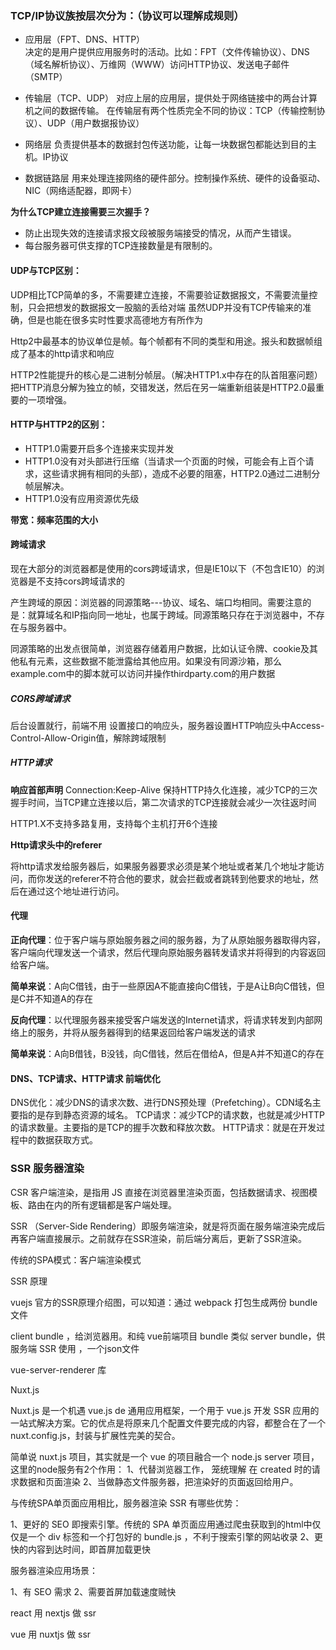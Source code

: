 
### TCP/IP协议族按层次分为：（协议可以理解成规则）
* 应用层（FPT、DNS、HTTP）  
决定的是用户提供应用服务时的活动。比如：FPT（文件传输协议）、DNS（域名解析协议）、万维网（WWW）访问HTTP协议、发送电子邮件（SMTP）


* 传输层（TCP、UDP）
对应上层的应用层，提供处于网络链接中的两台计算机之间的数据传输。
在传输层有两个性质完全不同的协议：TCP（传输控制协议）、UDP（用户数据报协议）

* 网络层
负责提供基本的数据封包传送功能，让每一块数据包都能达到目的主机。IP协议

* 数据链路层
用来处理连接网络的硬件部分。控制操作系统、硬件的设备驱动、NIC（网络适配器，即网卡）

**为什么TCP建立连接需要三次握手？**

* 防止出现失效的连接请求报文段被服务端接受的情况，从而产生错误。
* 每台服务器可供支撑的TCP连接数量是有限制的。

#### UDP与TCP区别：

UDP相比TCP简单的多，不需要建立连接，不需要验证数据报文，不需要流量控制，只会把想发的数据报文一股脑的丢给对端
虽然UDP并没有TCP传输来的准确，但是也能在很多实时性要求高德地方有所作为

Http2中最基本的协议单位是帧。每个帧都有不同的类型和用途。报头和数据帧组成了基本的http请求和响应

HTTP2性能提升的核心是二进制分帧层。（解决HTTP1.x中存在的队首阻塞问题）
把HTTP消息分解为独立的帧，交错发送，然后在另一端重新组装是HTTP2.0最重要的一项增强。

#### HTTP与HTTP2的区别：

* HTTP1.0需要开启多个连接来实现并发
* HTTP1.0没有对头部进行压缩（当请求一个页面的时候，可能会有上百个请求，这些请求拥有相同的头部），造成不必要的阻塞，HTTP2.0通过二进制分帧层解决。
* HTTP1.0没有应用资源优先级

**带宽：频率范围的大小**

#### 跨域请求


现在大部分的浏览器都是使用的cors跨域请求，但是IE10以下（不包含IE10）的浏览器是不支持cors跨域请求的

产生跨域的原因：浏览器的同源策略---协议、域名、端口均相同。需要注意的是：就算域名和IP指向同一地址，也属于跨域。同源策略只存在于浏览器中，不存在与服务器中。

同源策略的出发点很简单，浏览器存储着用户数据，比如认证令牌、cookie及其他私有元素，这些数据不能泄露给其他应用。如果没有同源沙箱，那么example.com中的脚本就可以访问并操作thirdparty.com的用户数据


##### CORS跨域请求

后台设置就行，前端不用
设置接口的响应头，服务器设置HTTP响应头中Access-Control-Allow-Origin值，解除跨域限制



##### HTTP请求

**响应首部声明**
Connection:Keep-Alive    保持HTTP持久化连接，减少TCP的三次握手时间，当TCP建立连接以后，第二次请求的TCP连接就会减少一次往返时间


HTTP1.X不支持多路复用，支持每个主机打开6个连接

**Http请求头中的referer**

将http请求发给服务器后，如果服务器要求必须是某个地址或者某几个地址才能访问，而你发送的referer不符合他的要求，就会拦截或者跳转到他要求的地址，然后在通过这个地址进行访问。


#### 代理

**正向代理**：位于客户端与原始服务器之间的服务器，为了从原始服务器取得内容，客户端向代理发送一个请求，然后代理向原始服务器转发请求并将得到的内容返回给客户端。

**简单来说**：A向C借钱，由于一些原因A不能直接向C借钱，于是A让B向C借钱，但是C并不知道A的存在

**反向代理**：以代理服务器来接受客户端发送的Internet请求，将请求转发到内部网络上的服务，并将从服务器得到的结果返回给客户端发送的请求

**简单来说**：A向B借钱，B没钱，向C借钱，然后在借给A，但是A并不知道C的存在


#### DNS、TCP请求、HTTP请求 前端优化

DNS优化：减少DNS的请求次数、进行DNS预处理（Prefetching）。CDN域名主要指的是存到静态资源的域名。
TCP请求：减少TCP的请求数，也就是减少HTTP的请求数量。主要指的是TCP的握手次数和释放次数。
HTTP请求：就是在开发过程中的数据获取方式。







### SSR 服务器渲染

CSR 客户端渲染，是指用 JS 直接在浏览器里渲染页面，包括数据请求、视图模板、路由在内的所有逻辑都是客户端处理。

SSR （Server-Side Rendering）即服务端渲染，就是将页面在服务端渲染完成后再客户端直接展示。之前就存在SSR渲染，前后端分离后，更新了SSR渲染。

传统的SPA模式：客户端渲染模式


SSR 原理

vuejs 官方的SSR原理介绍图，可以知道：通过 webpack 打包生成两份 bundle 文件

client bundle ，给浏览器用。和纯 vue前端项目 bundle 类似
server bundle，供服务端 SSR 使用 ，一个json文件

vue-server-renderer 库

Nuxt.js

Nuxt.js 是一个机遇 vue.js de 通用应用框架，一个用于 vue.js 开发 SSR 应用的一站式解决方案。它的优点是将原来几个配置文件要完成的内容，都整合在了一个 nuxt.config.js，封装与扩展性完美的契合。

简单说 nuxt.js 项目，其实就是一个 vue 的项目融合一个 node.js server 项目，这里的node服务有2个作用：
1、代替浏览器工作， 笼统理解 在 created 时的请求数据和页面渲染
2、当做静态文件服务器，把渲染好的页面返回给用户。

与传统SPA单页面应用相比，服务器渲染 SSR 有哪些优势：

1、更好的 SEO 即搜索引擎。传统的 SPA 单页面应用通过爬虫获取到的html中仅仅是一个 div 标签和一个打包好的 bundle.js ，不利于搜索引擎的网站收录
2、更快的内容到达时间，即首屏加载更快

服务器渲染应用场景：

1、有 SEO 需求
2、需要首屏加载速度贼快

react 用 nextjs 做 ssr

vue 用 nuxtjs 做 ssr